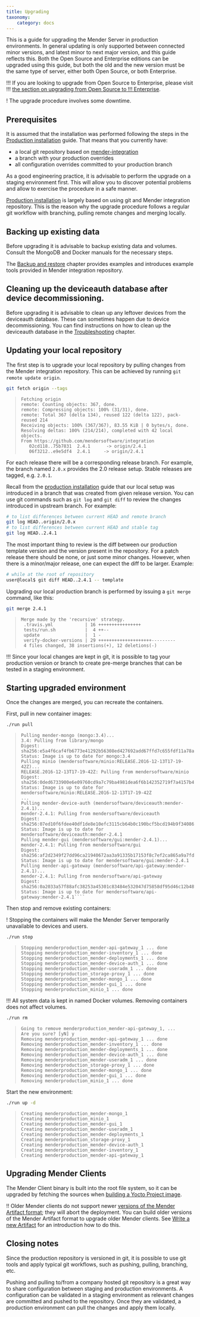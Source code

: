 ```yaml
---
title: Upgrading
taxonomy:
    category: docs
---
```


This is a guide for upgrading the Mender Server in production environments. In
general updating is only supported between connected minor versions, and latest
minor to next major version, and this guide reflects this. Both the Open Source
and Enterprise editions can be upgraded using this guide, but both the old and
the new version must be the same type of server, either both Open Source, or
both Enterprise.

!!! If you are looking to upgrade from Open Source to Enterprise, please visit
!!! [the section on upgrading from Open Source to
!!! Enterprise](../production-installation/upgrading-from-os-to-enterprise).

! The upgrade procedure involves some downtime.

## Prerequisites

It is assumed that the installation was performed following the steps
in the [Production installation](../production-installation) guide. That means that
you currently have:

* a local git repository based
  on [mender-integration](https://github.com/mendersoftware/integration?target=_blank)
* a branch with your production overrides
* all configuration overrides committed to your production branch

As a good engineering practice, it is advisable to perform the upgrade on a
staging environment first. This will allow you to discover potential problems
and allow to exercise the procedure in a safe manner.

[Production installation](../production-installation) is largely based on using git and Mender integration
repository. This is the reason why the upgrade procedure follows a regular git
workflow with branching, pulling remote changes and merging locally.

## Backing up existing data

Before upgrading it is advisable to backup existing data and volumes.
Consult the MongoDB and Docker manuals for the necessary steps.

The [Backup and restore](../backup-and-restore) chapter provides examples and
introduces example tools provided in Mender integration repository.

## Cleaning up the deviceauth database after device decommissioning.

Before upgrading it is advisable to clean up any leftover devices from the deviceauth database.
These can sometimes happen due to device decommissioning.
You can find instructions on how to clean up the deviceauth database
in the [Troubleshooting](../../troubleshooting/mender-server) chapter.

## Updating your local repository

The first step is to upgrade your local repository by pulling changes from the
Mender integration repository. This can be achieved by running `git remote
update origin`.

```bash
git fetch origin --tags
```
<!--AUTOVERSION: "%      -> origin/%"/integration "%     -> origin/%"/integration-->
> ```
> Fetching origin  
> remote: Counting objects: 367, done.  
> remote: Compressing objects: 100% (31/31), done.  
> remote: Total 367 (delta 134), reused 122 (delta 122), pack-reused 214  
> Receiving objects: 100% (367/367), 83.55 KiB | 0 bytes/s, done.  
> Resolving deltas: 100% (214/214), completed with 42 local objects.  
> From https://github.com/mendersoftware/integration  
>    02cd118..75b7831  2.4.1      -> origin/2.4.1
>    06f3212..e9e5df4  2.4.1     -> origin/2.4.1  
> ```

<!--AUTOVERSION: "branch named `%` provides"/ignore "e.g. `%`"/ignore-->
For each release there will be a corresponding release branch. For example, the
branch named `2.0.x` provides the 2.0 release setup. Stable releases are tagged,
e.g. `2.0.1`.

Recall from the [production installation](../production-installation) guide that our
local setup was introduced in a branch that was created from given release
version. You can use git commands such as `git log` and `git diff` to review the changes
introduced in upstream branch. For example:

<!--AUTOVERSION: "HEAD..origin/%"/ignore "HEAD..%"/integration-->
```bash
# to list differences between current HEAD and remote branch
git log HEAD..origin/2.0.x
# to list differences between current HEAD and stable tag
git log HEAD..2.4.1
```

The most important thing to review is the diff between our production template
version and the version present in the repository. For a patch release
there should be none, or just some minor changes. However, when there is a
minor/major release, one can expect the diff to be larger. Example:

<!--AUTOVERSION: "HEAD..%"/integration-->
```bash
# while at the root of repository
user@local$ git diff HEAD..2.4.1 -- template
```

Upgrading our local production branch is performed by issuing a `git merge` command, like this:

<!--AUTOVERSION: "git merge %"/integration-->
```bash
git merge 2.4.1
```
> ```
> Merge made by the 'recursive' strategy.
>  .travis.yml            | 16 ++++++++++++++++
>  tests/run.sh           |  4 ++--
>  update                 |  1 -
>  verify-docker-versions | 29 ++++++++++++++++++++---------
>  4 files changed, 38 insertions(+), 12 deletions(-)
> ```

!!! Since your local changes are kept in git, it is possible to tag your production version or branch to create pre-merge branches that can be tested in a staging environment.

## Starting upgraded environment

Once the changes are merged, you can recreate the containers.

First, pull in new container images:

```bash
./run pull
```
<!--AUTOVERSION: "mender-%: Pulling from mendersoftware/deviceauth"/integration "mender-%: Pulling from mendersoftware/gui"/integration "mender-%: Pulling from mendersoftware/api-gateway"/integration "mendersoftware/deviceauth:mender-%"/integration "mendersoftware/gui:mender-%"/integration "mendersoftware/api-gateway:mender-%"/integration-->
> ```
> Pulling mender-mongo (mongo:3.4)...  
> 3.4: Pulling from library/mongo  
> Digest: sha256:e5a4f6caf4fb6773e41292b56308ed427692add67ffd7c655fdf11a78a72df4e  
> Status: Image is up to date for mongo:3.4  
> Pulling minio (mendersoftware/minio:RELEASE.2016-12-13T17-19-42Z)...  
> RELEASE.2016-12-13T17-19-42Z: Pulling from mendersoftware/minio  
> Digest: sha256:0ded6733900e6e09760cd9a7c79ba4981dea6f6b142352719f7a4157b4a3352d  
> Status: Image is up to date for mendersoftware/minio:RELEASE.2016-12-13T17-19-42Z  
> ...  
> Pulling mender-device-auth (mendersoftware/deviceauth:mender-2.4.1)...  
> mender-2.4.1: Pulling from mendersoftware/deviceauth  
> Digest: sha256:07ed10f6fdee40df1de8e10efc3115cb64b0c190bcf5bcd194b9f34086396058  
> Status: Image is up to date for mendersoftware/deviceauth:mender-2.4.1  
> Pulling mender-gui (mendersoftware/gui:mender-2.4.1)...  
> mender-2.4.1: Pulling from mendersoftware/gui  
> Digest: sha256:af2d2349f27dd96ca21940672aa3a91335b17153f8c7ef2ca865a9a7fdf2fd22  
> Status: Image is up to date for mendersoftware/gui:mender-2.4.1  
> Pulling mender-api-gateway (mendersoftware/api-gateway:mender-2.4.1)...  
> mender-2.4.1: Pulling from mendersoftware/api-gateway  
> Digest: sha256:0a2033a57f88afc38253a45301c83484e532047d75858df95d46c12b48f1f2f8  
> Status: Image is up to date for mendersoftware/api-gateway:mender-2.4.1````  
> ```

Then stop and remove existing containers:

! Stopping the containers will make the Mender Server temporarily unavailable to devices and users.

```bash
./run stop
```
> ```
> Stopping menderproduction_mender-api-gateway_1 ... done
> Stopping menderproduction_mender-inventory_1 ... done
> Stopping menderproduction_mender-deployments_1 ... done
> Stopping menderproduction_mender-device-auth_1 ... done
> Stopping menderproduction_mender-useradm_1 ... done
> Stopping menderproduction_storage-proxy_1 ... done
> Stopping menderproduction_mender-mongo_1 ... done
> Stopping menderproduction_mender-gui_1 ... done
> Stopping menderproduction_minio_1 ... done
> ```

!!! All system data is kept in named Docker volumes. Removing containers does not affect volumes.

```bash
./run rm
```
> ```
> Going to remove menderproduction_mender-api-gateway_1, ...
> Are you sure? [yN] y
> Removing menderproduction_mender-api-gateway_1 ... done
> Removing menderproduction_mender-inventory_1 ... done
> Removing menderproduction_mender-deployments_1 ... done
> Removing menderproduction_mender-device-auth_1 ... done
> Removing menderproduction_mender-useradm_1 ... done
> Removing menderproduction_storage-proxy_1 ... done
> Removing menderproduction_mender-mongo_1 ... done
> Removing menderproduction_mender-gui_1 ... done
> Removing menderproduction_minio_1 ... done
> ```

Start the new environment:

```bash
./run up -d
```
> ```
> Creating menderproduction_mender-mongo_1
> Creating menderproduction_minio_1
> Creating menderproduction_mender-gui_1
> Creating menderproduction_mender-useradm_1
> Creating menderproduction_mender-deployments_1
> Creating menderproduction_storage-proxy_1
> Creating menderproduction_mender-device-auth_1
> Creating menderproduction_mender-inventory_1
> Creating menderproduction_mender-api-gateway_1
> ```

## Upgrading Mender Clients

The Mender Client binary is built into the root file system, so it can be upgraded by
fetching the sources when [building a Yocto Project image](../../artifacts/yocto-project/building).

!! Older Mender clients do not support newer [versions of the Mender Artifact format](../../architecture/mender-artifacts#versions); they will abort the deployment. You can build older versions of the Mender Artifact format to upgrade older Mender clients. See [Write a new Artifact](../../artifacts/modifying-a-mender-artifact#create-an-artifact-from-a-raw-root-file-system) for an introduction how to do this.



## Closing notes

Since the production repository is versioned in git, it is possible to use git
tools and apply typical git workflows, such as pushing, pulling, branching, etc.

Pushing and pulling to/from a company hosted git repository is a great way
to share configuration between staging and production environments. A
configuration can be validated in a staging environment as
relevant changes are committed and pushed to the repository. Once they are validated, a
production environment can pull the changes and apply them locally.
